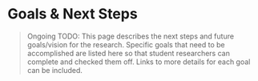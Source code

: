 # Goals & Next Steps

> Ongoing TODO: This page describes the next steps and future goals/vision for the research. Specific goals that need to be accomplished are listed here so that student researchers can complete and checked them off. Links to more details for each goal can be included.
